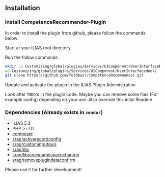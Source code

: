 ## Installation

### Install CompetenceRecommender-Plugin
In order to install the plugin from github, please follow the commands below:

Start at your ILIAS root directory. 

Run the follow commands:
```bash
mkdir -p Customizing/global/plugins/Services/UIComponent/UserInterfaceHook/
cd Customizing/global/plugins/Services/UIComponent/UserInterfaceHook/
git clone https://github.com/feldbusl/CompetenceRecommender.git
```

Update and activate the plugin in the ILIAS Plugin Administration

Look after `TODO`'s in the plugin code. Maybe you can remove some files (For example config) depending on your use. Also override this inital Readme

### Dependencies (Already exists in `vendor`)
* ILIAS 5.3
* PHP >=7.0
* [composer](https://getcomposer.org)
* [srag/activerecordconfig](https://packagist.org/packages/srag/activerecordconfig)
* [srag/custominputguis](https://packagist.org/packages/srag/custominputguis)
* [srag/dic](https://packagist.org/packages/srag/dic)
* [srag/librariesnamespacechanger](https://packagist.org/packages/srag/librariesnamespacechanger)
* [srag/removeplugindataconfirm](https://packagist.org/packages/srag/removeplugindataconfirm)

Please use it for further development!
